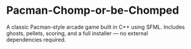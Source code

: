 # Pacman-Chomp-or-be-Chomped
A classic Pacman-style arcade game built in C++ using SFML. Includes ghosts, pellets, scoring, and a full installer — no external dependencies required.
